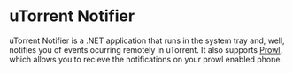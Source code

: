 uTorrent Notifier
=================

uTorrent Notifier is a .NET application that runs in the system tray and, well, notifies you of events ocurring remotely in uTorrent. It also supports [Prowl](http://prowl.weks.net/), which allows you to recieve the notifications on your prowl enabled phone.
